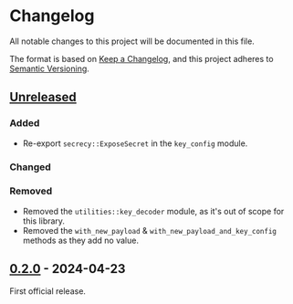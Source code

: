 # Changelog

All notable changes to this project will be documented in this file.

The format is based on [Keep a Changelog](https://keepachangelog.com/en/1.1.0/),
and this project adheres to [Semantic Versioning](https://semver.org/spec/v2.0.0.html).

## [Unreleased]

### Added
- Re-export `secrecy::ExposeSecret` in the `key_config` module.

### Changed

### Removed
- Removed the `utilities::key_decoder` module, as it's out of scope for this library.
- Removed the `with_new_payload` & `with_new_payload_and_key_config` methods as they add no value.

## [0.2.0] - 2024-04-23

First official release.

[Unreleased]: https://github.com/RigoOnRails/encrypted-message/compare/v0.2.0...HEAD
[0.2.0]: https://github.com/RigoOnRails/encrypted-message/releases/tag/v0.2.0
